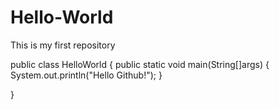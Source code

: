 # Hello-World
This is my first repository

public class HelloWorld
{
    public static void main(String[]args)
    {
        System.out.println("Hello Github!");
    }

}


